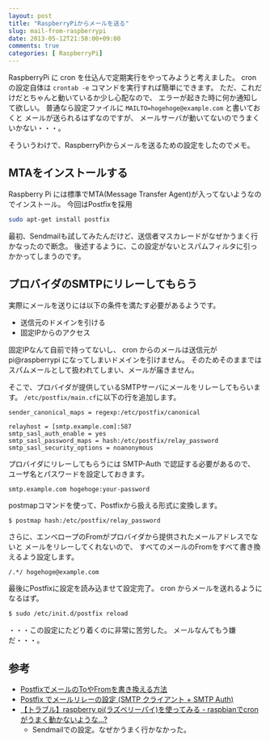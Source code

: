 ```yaml
---
layout: post
title: "RaspberryPiからメールを送る"
slug: mail-from-raspberrypi
date: 2013-05-12T21:50:00+09:00
comments: true
categories: [ RaspberryPi]
---
```


RaspberryPi に cron を仕込んで定期実行をやってみようと考えました。
cron の設定自体は `crontab -e` コマンドを実行すれば簡単にできます。
ただ、これだけだとちゃんと動いているか少し心配なので、
エラーが起きた時に何か通知して欲しい。
普通なら設定ファイルに `MAILTO=hogehoge@example.com` と書いておくと
メールが送られるはずなのですが、
メールサーバが動いてないのでうまくいかない・・・。

そういうわけで、RaspberryPiからメールを送るための設定をしたのでメモ。

<!-- More -->

## MTAをインストールする

Raspberry Pi には標準でMTA(Message Transfer Agent)が入ってないようなのでインストール。
今回はPostfixを採用

``` bash
sudo apt-get install postfix
```

最初、Sendmailも試してみたんだけど、送信者マスカレードがなぜかうまく行かなったので断念。
後述するように、この設定がないとスパムフィルタに引っかかってしまうのです。

## プロバイダのSMTPにリレーしてもらう

実際にメールを送りには以下の条件を満たす必要があるようです。

- 送信元のドメインを引ける
- 固定IPからのアクセス

固定IPなんて自前で持ってないし、
cron からのメールは送信元が pi@raspberrypi になってしまいドメインを引けません。
そのためそのままではスパムメールとして扱われてしまい、メールが届きません。

そこで、プロバイダが提供しているSMTPサーバにメールをリレーしてもらいます。
`/etc/postfix/main.cf`に以下の行を追加します。

``` plain /etc/postfix/main.cf
sender_canonical_maps = regexp:/etc/postfix/canonical

relayhost = [smtp.example.com]:587
smtp_sasl_auth_enable = yes
smtp_sasl_password_maps = hash:/etc/postfix/relay_password
smtp_sasl_security_options = noanonymous
```

プロバイダにリレーしてもらうには SMTP-Auth で認証する必要があるので、
ユーザ名とパスワードを設定しておきます。

```plain /etc/postfix/elay_password
smtp.example.com hogehoge:your-password
```

postmapコマンドを使って、Postfixから扱える形式に変換します。

``` bash command
$ postmap hash:/etc/postfix/relay_password
```

さらに、エンベロープのFromがプロバイダから提供されたメールアドレスでないと
メールをリレーしてくれないので、
すべてのメールのFromをすべて書き換えるよう設定します。

``` plain /etc/postfix/canonical
/.*/ hogehoge@example.com
```

最後にPostfixに設定を読み込ませて設定完了。
cron からメールを送れるようになるはず。

``` bash command
$ sudo /etc/init.d/postfix reload
```

・・・この設定にたどり着くのに非常に苦労した。
メールなんてもう嫌だ・・・。

## 参考
- [PostfixでメールのToやFromを書き換える方法](http://blog.cohtan.org/2009/03/postfixtofrom.html)
- [Postfix でメールリレーの設定 (SMTP クライアント + SMTP Auth)](http://www.maruko2.com/mw/Postfix_%E3%81%A7%E3%83%A1%E3%83%BC%E3%83%AB%E3%83%AA%E3%83%AC%E3%83%BC%E3%81%AE%E8%A8%AD%E5%AE%9A_(SMTP_%E3%82%AF%E3%83%A9%E3%82%A4%E3%82%A2%E3%83%B3%E3%83%88_%2B_SMTP_Auth))
- [【トラブル】raspberry pi(ラズベリーパイ)を使ってみる - raspbianでcronがうまく動かないような…?](http://www.limemo.net/blog/2013/02/raspberry-pi-not-working-cron-on-raspbian.html)
  - Sendmailでの設定。なぜかうまく行かなかった。


